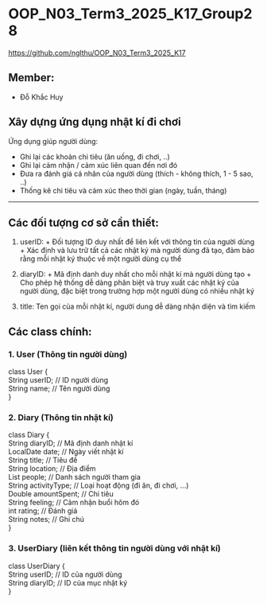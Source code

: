 # OOP_N03_Term3_2025_K17_Group28  
https://github.com/nglthu/OOP_N03_Term3_2025_K17  

## Member:  
- Đỗ Khắc Huy  

## Xây dựng ứng dụng nhật kí đi chơi  
Ứng dụng giúp người dùng:  
- Ghi lại các khoản chi tiêu (ăn uống, đi chơi, ..)  
- Ghi lại cảm nhận / cảm xúc liên quan đến nơi đó  
- Đưa ra đánh giá cá nhân của người dùng (thích - không thích, 1 - 5 sao, ..)  
- Thống kê chi tiêu và cảm xúc theo thời gian (ngày, tuần, tháng)  

---

## Các đối tượng cơ sở cần thiết:
1. userID: + Đối tượng ID duy nhất để liên kết với thông tin của người dùng
            + Xác định và lưu trữ tất cả các nhật ký mà người dùng đã tạo, đảm bảo rằng mỗi nhật ký thuộc về một người dùng cụ thể

2. diaryID: + Mã định danh duy nhất cho mỗi nhật kí mà người dùng tạo
             + Cho phép hệ thống dễ dàng phân biệt và truy xuất các nhật ký của người dùng, đặc biệt trong trường hợp một người dùng có nhiều nhật ký

3. title:  Ten gọi của mỗi nhật kí, người dung dễ dàng nhận diện và tìm kiếm

## Các class chính:
### 1. User (Thông tin người dùng)    
class User {  
    String userID;   // ID người dùng  
    String name;     // Tên người dùng  
}  
### 2. Diary (Thông tin nhật kí)  
class Diary {  
    String diaryID;         // Mã định danh nhật kí  
    LocalDate date;         // Ngày viết nhật kí  
    String title;           // Tiêu đề  
    String location;        // Địa điểm  
    List<String> people;    // Danh sách người tham gia  
    String activityType;    // Loại hoạt động (đi ăn, đi chơi, ...)  
    Double amountSpent;     // Chi tiêu  
    String feeling;         // Cảm nhận buổi hôm đó  
    int rating;             // Đánh giá  
    String notes;           // Ghi chú  
}  
### 3. UserDiary (liên kết thông tin người dùng với nhật kí)  
class UserDiary {  
    String userID;    // ID của người dùng  
    String diaryID;   // ID của mục nhật ký  
}  
